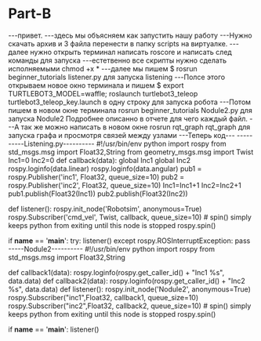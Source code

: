 # Part-B
---привет.
---здесь мы объясняем как  запустить нашу работу
---Нужно скачать архив и 3 файла перенести в папку scripts  на виртуалке.
---далее нужно открыть терминал написать roscore и написать след команды для запуска 
---естетвенно все скрипты нужно сделать исполняемыми chmod +x *
---далее мы пишем $ rosrun beginner_tutorials listener.py для запуска listening
---Полсе этого открываем новое окно терминала и пишем $ export TURTLEBOT3_MODEL=waffle; roslaunch turtlebot3_teleop turtlebot3_teleop_key.launch в одну строку для запуска робота
---Потом пишем в новом окне терминала  rosrun beginner_tutorials Nodule2.py для запуска Nodule2 Подробнее описанно в отчете для чего каждый файл.
---А так же можно написать в новом окне rosrun rqt_graph rqt_graph для запуска графа и просмотря связей между узлами
---Теперь код---
----------Listening.py----------
#!/usr/bin/env python
import rospy
from std_msgs.msg import Float32,String
from geometry_msgs.msg import Twist
Inc1=0
Inc2=0
def callback(data):
    global Inc1
    global Inc2
    rospy.loginfo(data.linear)
    rospy.loginfo(data.angular)
    pub1 = rospy.Publisher('inc1', Float32, queue_size=10)
    pub2 = rospy.Publisher('inc2', Float32, queue_size=10)
    Inc1=Inc1+1
    Inc2=Inc2+1
    pub1.publish(Float32(Inc1))
    pub2.publish(Float32(Inc2))
   
def listener():
    rospy.init_node('Robotsim', anonymous=True)
    rospy.Subscriber('cmd_vel', Twist, callback, queue_size=10)
     # spin() simply keeps python from exiting until this node is stopped
    rospy.spin()

if __name__ == '__main__':
    try:
    	listener()
    except rospy.ROSInterruptException:
        pass
-----Nodule2----------
#!/usr/bin/env python
import rospy
from std_msgs.msg import Float32,String

def callback1(data):
    rospy.loginfo(rospy.get_caller_id() + "Inc1 %s", data.data)
def callback2(data):
    rospy.loginfo(rospy.get_caller_id() + "Inc2 %s", data.data)
def listener():
    rospy.init_node('Nodule2', anonymous=True)
    rospy.Subscriber("inc1",Float32, callback1, queue_size=10)
    rospy.Subscriber("inc2",Float32, callback2, queue_size=10)
    # spin() simply keeps python from exiting until this node is stopped
    rospy.spin()

if __name__ == '__main__':
    listener()
